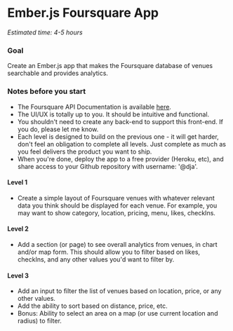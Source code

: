 # Ember.js Foursquare App
*Estimated time: 4-5 hours*

### Goal
Create an Ember.js app that makes the Foursquare database of venues searchable and provides analytics.

### Notes before you start
- The Foursquare API Documentation is available [here](https://developer.foursquare.com/docs/).
- The UI/UX is totally up to you. It should be intuitive and functional.
- You shouldn't need to create any back-end to support this front-end. If you do, please let me know.
- Each level is designed to build on the previous one - it will get harder, don't feel an obligation to complete all levels. Just complete as much as you feel delivers the product you want to ship.
- When you're done, deploy the app to a free provider (Heroku, etc), and share access to your Github repository with username: '@dja'.

#### Level 1
- Create a simple layout of Foursquare venues with whatever relevant data you think should be displayed for each venue. For example, you may want to show category, location, pricing, menu, likes, checkIns.

#### Level 2
- Add a section (or page) to see overall analytics from venues, in chart and/or map form. This should allow you to filter based on likes, checkIns, and any other values you'd want to filter by.

#### Level 3
- Add an input to filter the list of venues based on location, price, or any other values.
- Add the ability to sort based on distance, price, etc.
- Bonus: Ability to select an area on a map (or use current location and radius) to filter.
